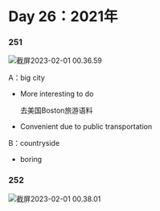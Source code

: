 # Day 26：2021年



### 251

![截屏2023-02-01 00.36.59](https://xingqiu-tuchuang-1256524210.cos.ap-shanghai.myqcloud.com/3978/%E6%88%AA%E5%B1%8F2023-02-01%2000.36.59.png)

A：big city

- More interesting to do

  去美国Boston旅游语料

- Convenient due to public transportation

B：countryside

- boring



### 252

![截屏2023-02-01 00.38.01](https://xingqiu-tuchuang-1256524210.cos.ap-shanghai.myqcloud.com/3978/%E6%88%AA%E5%B1%8F2023-02-01%2000.38.01.png)




